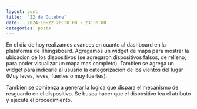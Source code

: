 ```yaml
---
layout: post
title:  "22 de Octubre"
date:   2024-10-22 20:30:00 - 23:30:00
categories: posts
---
```

En el dia de hoy realizamos avances en cuanto al dashboard en la plataforma de Thingsboard. Agregamos un widget de mapa para mostrar la ubicacion de los dispositivos (se agregaron dispositivos falsos, de relleno, para poder visualizar un mapa mas completo). Tambien se agrega un widget para indicarle al usuario
la categorizacion de los vientos del lugar (Muy leves, leves, fuertes o muy fuertes).

Tambien se comienza a generar la logica que dispara el mecanismo de resguardo en el dispositivo. Se busca hacer que el dispositivo lea el atributo y ejecute el procedimiento.

